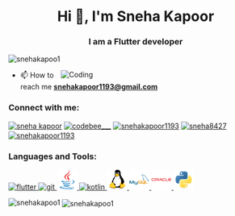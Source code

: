 <h1 align="center">Hi 👋, I'm Sneha Kapoor</h1>
<h3 align="center">I am a Flutter developer</h3>

<p align="left"> <img src="https://komarev.com/ghpvc/?username=snehakapoo1&label=Profile%20views&color=0e75b6&style=flat" alt="snehakapoo1" /> </p>


<img align="right" alt="Coding" width="400" src="https://cdn.dribbble.com/users/2646423/screenshots/5507196/computer.gif"/>

- 📫 How to reach me **snehakapoor1193@gmail.com**

<h3 align="left">Connect with me:</h3>
<p align="left">
<a href="https://linkedin.com/in/sneha kapoor" target="blank"><img align="center" src="https://raw.githubusercontent.com/rahuldkjain/github-profile-readme-generator/master/src/images/icons/Social/linked-in-alt.svg" alt="sneha kapoor" height="30" width="40" /></a>
<a href="https://instagram.com/codebee___" target="blank"><img align="center" src="https://raw.githubusercontent.com/rahuldkjain/github-profile-readme-generator/master/src/images/icons/Social/instagram.svg" alt="codebee___" height="30" width="40" /></a>
<a href="https://www.hackerrank.com/snehakapoor1193" target="blank"><img align="center" src="https://raw.githubusercontent.com/rahuldkjain/github-profile-readme-generator/master/src/images/icons/Social/hackerrank.svg" alt="snehakapoor1193" height="30" width="40" /></a>
<a href="https://www.leetcode.com/sneha8427" target="blank"><img align="center" src="https://raw.githubusercontent.com/rahuldkjain/github-profile-readme-generator/master/src/images/icons/Social/leet-code.svg" alt="sneha8427" height="30" width="40" /></a>
<a href="https://auth.geeksforgeeks.org/user/snehakapoor1193" target="blank"><img align="center" src="https://raw.githubusercontent.com/rahuldkjain/github-profile-readme-generator/master/src/images/icons/Social/geeks-for-geeks.svg" alt="snehakapoor1193" height="30" width="40" /></a>
</p>

<h3 align="left">Languages and Tools:</h3>
<p align="left"> <a href="https://flutter.dev" target="_blank" rel="noreferrer"> <img src="https://www.vectorlogo.zone/logos/flutterio/flutterio-icon.svg" alt="flutter" width="40" height="40"/> </a> <a href="https://git-scm.com/" target="_blank" rel="noreferrer"> <img src="https://www.vectorlogo.zone/logos/git-scm/git-scm-icon.svg" alt="git" width="40" height="40"/> </a> <a href="https://www.java.com" target="_blank" rel="noreferrer"> <img src="https://raw.githubusercontent.com/devicons/devicon/master/icons/java/java-original.svg" alt="java" width="40" height="40"/> </a> <a href="https://kotlinlang.org" target="_blank" rel="noreferrer"> <img src="https://www.vectorlogo.zone/logos/kotlinlang/kotlinlang-icon.svg" alt="kotlin" width="40" height="40"/> </a> <a href="https://www.linux.org/" target="_blank" rel="noreferrer"> <img src="https://raw.githubusercontent.com/devicons/devicon/master/icons/linux/linux-original.svg" alt="linux" width="40" height="40"/> </a> <a href="https://www.mysql.com/" target="_blank" rel="noreferrer"> <img src="https://raw.githubusercontent.com/devicons/devicon/master/icons/mysql/mysql-original-wordmark.svg" alt="mysql" width="40" height="40"/> </a> <a href="https://www.oracle.com/" target="_blank" rel="noreferrer"> <img src="https://raw.githubusercontent.com/devicons/devicon/master/icons/oracle/oracle-original.svg" alt="oracle" width="40" height="40"/> </a> <a href="https://www.python.org" target="_blank" rel="noreferrer"> <img src="https://raw.githubusercontent.com/devicons/devicon/master/icons/python/python-original.svg" alt="python" width="40" height="40"/> </a> </p>

<p><img align="left" src="https://github-readme-stats.vercel.app/api/top-langs?username=snehakapoo1&show_icons=true&locale=en&layout=compact" alt="snehakapoo1" /></p>

<p>&nbsp;<img align="center" src="https://github-readme-stats.vercel.app/api?username=snehakapoo1&show_icons=true&locale=en" alt="snehakapoo1" /></p>

